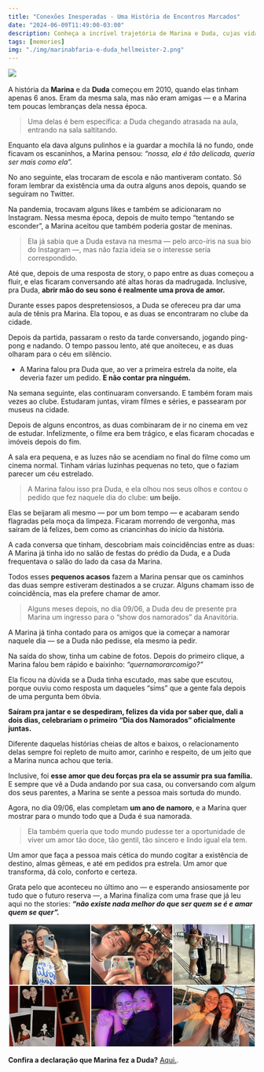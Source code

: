 ```yaml
---
title: "Conexões Inesperadas - Uma História de Encontros Marcados"
date: "2024-06-09T11:49:00-03:00"
description: Conheça a incrível trajetória de Marina e Duda, cujas vidas se entrelaçaram em uma série de coincidências, revelando que o amor pode estar onde menos esperamos.
tags: [memories]
img: "./img/marinabfaria-e-duda_hellmeister-2.png"
---
```


![](https://substack-post-media.s3.amazonaws.com/public/images/76ee0a58-a220-48f4-8cbc-d67055216005_736x734.jpeg)

A história da  **Marina** e da  **Duda**  começou em 2010, quando elas tinham apenas 6 anos. Eram da mesma sala, mas não eram amigas — e a Marina tem poucas lembranças dela nessa época.

> Uma delas é bem específica: a Duda chegando atrasada na aula, entrando
> na sala saltitando.

Enquanto ela dava alguns pulinhos e ia guardar a mochila lá no fundo, onde ficavam os escaninhos, a Marina pensou:  _“nossa, ela é tão delicada, queria ser mais como ela”._

No ano seguinte, elas trocaram de escola e não mantiveram contato. Só foram lembrar da existência uma da outra alguns anos depois, quando se seguiram no Twitter.

Na pandemia, trocavam alguns likes e também se adicionaram no Instagram. Nessa mesma época, depois de muito tempo “tentando se esconder”, a Marina aceitou que também poderia gostar de meninas.

> Ela já sabia que a Duda estava na mesma — pelo arco-íris na sua bio do
> Instagram —, mas não fazia ideia se o interesse seria correspondido.

Até que, depois de uma resposta de story, o papo entre as duas começou a fluir, e elas ficaram conversando até altas horas da madrugada. Inclusive, pra Duda, **abrir mão do seu sono é realmente uma prova de amor.**

Durante esses papos despretensiosos, a Duda se ofereceu pra dar uma aula de tênis pra Marina. Ela topou, e as duas se encontraram no clube da cidade.

Depois da partida, passaram o resto da tarde conversando, jogando ping-pong e nadando. O tempo passou lento, até que anoiteceu, e as duas olharam para o céu em silêncio.

-   A Marina falou pra Duda que, ao ver a primeira estrela da noite, ela deveria fazer um pedido.  **E não contar pra ninguém.**
    

Na semana seguinte, elas continuaram conversando. E também foram mais vezes ao clube. Estudaram juntas, viram filmes e séries, e passearam por museus na cidade.

Depois de alguns encontros, as duas combinaram de ir no cinema em vez de estudar. Infelizmente, o filme era bem trágico, e elas ficaram chocadas e imóveis depois do fim.

A sala era pequena, e as luzes não se acendiam no final do filme como um cinema normal. Tinham várias luzinhas pequenas no teto, que o faziam parecer um céu estrelado.

> A Marina falou isso pra Duda, e ela olhou nos seus olhos e contou o
> pedido que fez naquele dia do clube:  **um beijo.**

Elas se beijaram ali mesmo — por um bom tempo — e acabaram sendo flagradas pela moça da limpeza. Ficaram morrendo de vergonha, mas saíram de lá felizes, bem como as criancinhas do início da história.

A cada conversa que tinham, descobriam mais coincidências entre as duas: A Marina já tinha ido no salão de festas do prédio da Duda, e a Duda frequentava o salão do lado da casa da Marina.

Todos esses  **pequenos acasos**  fazem a Marina pensar que os caminhos das duas sempre estiveram destinados a se cruzar. Alguns chamam isso de coincidência, mas ela prefere chamar de amor.

> Alguns meses depois, no dia 09/06, a Duda deu de presente pra Marina
> um ingresso para o “show dos namorados” da Anavitória.

A Marina já tinha contado para os amigos que ia começar a namorar naquele dia — se a Duda não pedisse, ela mesmo ia pedir.

Na saída do show, tinha um cabine de fotos. Depois do primeiro clique, a Marina falou bem rápido e baixinho:  _“quernamorarcomigo?”_

Ela ficou na dúvida se a Duda tinha escutado, mas sabe que escutou, porque ouviu como resposta um daqueles “sims” que a gente fala depois de uma pergunta bem óbvia.

**Saíram pra jantar e se despediram, felizes da vida por saber que, dali a dois dias, celebrariam o primeiro “Dia dos Namorados” oficialmente juntas.**

Diferente daquelas histórias cheias de altos e baixos, o relacionamento delas sempre foi repleto de muito amor, carinho e respeito, de um jeito que a Marina nunca achou que teria.

Inclusive, foi  **esse amor que deu forças pra ela se assumir pra sua família.**  E sempre que vê a Duda andando por sua casa, ou conversando com algum dos seus parentes, a Marina se sente a pessoa mais sortuda do mundo.

Agora, no dia 09/06, elas completam  **um ano de namoro**, e a Marina quer mostrar para o mundo todo que a Duda é sua namorada.

> Ela também queria que todo mundo pudesse ter a oportunidade de viver
> um amor tão doce, tão gentil, tão sincero e lindo igual ela tem.

Um amor que faça a pessoa mais cética do mundo cogitar a existência de destino, almas gêmeas, e até em pedidos pra estrela. Um amor que transforma, dá colo, conforto e certeza.

Grata pelo que aconteceu no último ano — e esperando ansiosamente por tudo que o futuro reserva —, a Marina finaliza com uma frase que já leu aqui no the stories:  _**“não existe nada melhor do que ser quem se é e amar quem se quer”.**_

![@marinabfaria e @duda_hellmeister](./img/marinabfaria-e-duda_hellmeister.jpg)

**Confira a declaração que  Marina fez a Duda?** [Aqui.](./img/marinabfaria-e-duda_hellmeister-2.png).

